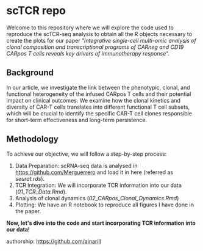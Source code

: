 # scTCR repo

Welcome to this repository where we will explore the code used to reproduce the scTCR-seq analysis to obtain all the R objects necessary to create the plots for our paper *"Integrative single-cell multi-omic analysis of clonal composition and transcriptional programs of CARneg and CD19 CARpos T cells reveals key drivers of immunotherapy response".*

## Background
In our article, we investigate the link between the phenotypic, clonal, and functional heterogeneity of the infused CARpos T cells and their potential impact on clinical outcomes. We examine how the clonal kinetics and diversity of CAR-T cells translates into different functional T cell subsets, which will be crucial to identify the specific CAR-T cell clones responsible for short-term effectiveness and long-term persistence. 


## Methodology
To achieve our objective, we will follow a step-by-step process:

1. Data Preparation: scRNA-seq data is analysed in https://github.com/Merguerrero and load it in here (referred as *seurat.rds*).
2. TCR Integration: We will incorporate TCR information into our data (*01_TCR_Data.Rmd*).
3. Analysis of clonal dynamics (*02_CARpos_Clonal_Dynamics.Rmd*)
4. Plotting: We have an R notebook to reproduce all figures I have done in the paper.





**Now, let's dive into the code and start incorporating TCR information into our data!**

authorship: https://github.com/ainarill
